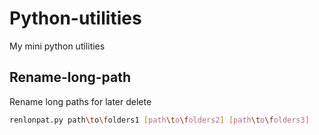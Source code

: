 # Python-utilities
My mini python utilities

## Rename-long-path
Rename long paths for later delete
```bash
renlonpat.py path\to\folders1 [path\to\folders2] [path\to\folders3]
```

